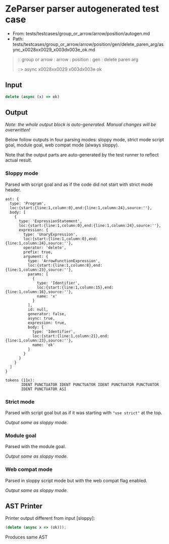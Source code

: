 # ZeParser parser autogenerated test case

- From: tests/testcases/group_or_arrow/arrow/position/autogen.md
- Path: tests/testcases/group_or_arrow/arrow/position/gen/delete_paren_arg/async_x0028xx0029_x003dx003e_ok.md

> :: group or arrow : arrow : position : gen : delete paren arg
>
> ::> async x0028xx0029 x003dx003e ok

## Input


`````js
delete (async (x) => ok)
`````

## Output

_Note: the whole output block is auto-generated. Manual changes will be overwritten!_

Below follow outputs in four parsing modes: sloppy mode, strict mode script goal, module goal, web compat mode (always sloppy).

Note that the output parts are auto-generated by the test runner to reflect actual result.

### Sloppy mode

Parsed with script goal and as if the code did not start with strict mode header.

`````
ast: {
  type: 'Program',
  loc:{start:{line:1,column:0},end:{line:1,column:24},source:''},
  body: [
    {
      type: 'ExpressionStatement',
      loc:{start:{line:1,column:0},end:{line:1,column:24},source:''},
      expression: {
        type: 'UnaryExpression',
        loc:{start:{line:1,column:0},end:{line:1,column:24},source:''},
        operator: 'delete',
        prefix: true,
        argument: {
          type: 'ArrowFunctionExpression',
          loc:{start:{line:1,column:8},end:{line:1,column:23},source:''},
          params: [
            {
              type: 'Identifier',
              loc:{start:{line:1,column:15},end:{line:1,column:16},source:''},
              name: 'x'
            }
          ],
          id: null,
          generator: false,
          async: true,
          expression: true,
          body: {
            type: 'Identifier',
            loc:{start:{line:1,column:21},end:{line:1,column:23},source:''},
            name: 'ok'
          }
        }
      }
    }
  ]
}

tokens (11x):
       IDENT PUNCTUATOR IDENT PUNCTUATOR IDENT PUNCTUATOR PUNCTUATOR
       IDENT PUNCTUATOR ASI
`````

### Strict mode

Parsed with script goal but as if it was starting with `"use strict"` at the top.

_Output same as sloppy mode._

### Module goal

Parsed with the module goal.

_Output same as sloppy mode._

### Web compat mode

Parsed in sloppy script mode but with the web compat flag enabled.

_Output same as sloppy mode._

## AST Printer

Printer output different from input [sloppy]:

````js
(delete (async x => (ok)));
````

Produces same AST
